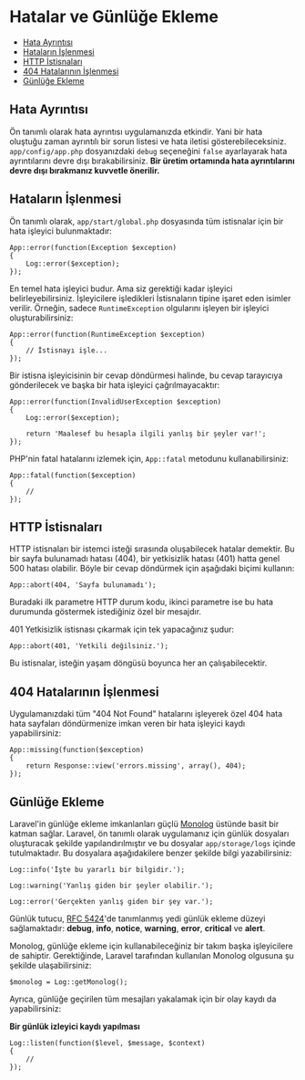 # Hatalar ve Günlüğe Ekleme

- [Hata Ayrıntısı](#error-detail)
- [Hataların İşlenmesi](#handling-errors)
- [HTTP İstisnaları](#http-exceptions)
- [404 Hatalarının İşlenmesi](#handling-404-errors)
- [Günlüğe Ekleme](#logging)

<a name="error-detail"></a>
## Hata Ayrıntısı

Ön tanımlı olarak hata ayrıntısı uygulamanızda etkindir. Yani bir hata oluştuğu zaman ayrıntılı bir sorun listesi ve hata iletisi gösterebileceksiniz. `app/config/app.php` dosyanızdaki `debug` seçeneğini `false` ayarlayarak hata ayrıntılarını devre dışı bırakabilirsiniz. **Bir üretim ortamında hata ayrıntılarını devre dışı bırakmanız kuvvetle önerilir.**

<a name="handling-errors"></a>
## Hataların İşlenmesi

Ön tanımlı olarak, `app/start/global.php` dosyasında tüm istisnalar için bir hata işleyici bulunmaktadır:

	App::error(function(Exception $exception)
	{
		Log::error($exception);
	});

En temel hata işleyici budur. Ama siz gerektiği kadar işleyici belirleyebilirsiniz. İşleyicilere işledikleri İstisnaların tipine işaret eden isimler verilir. Örneğin, sadece `RuntimeException` olgularını işleyen bir işleyici oluşturabilirsiniz:

	App::error(function(RuntimeException $exception)
	{
		// İstisnayı işle...
	});

Bir istisna işleyicisinin bir cevap döndürmesi halinde, bu cevap tarayıcıya gönderilecek ve başka bir hata işleyici çağrılmayacaktır:

	App::error(function(InvalidUserException $exception)
	{
		Log::error($exception);

		return 'Maalesef bu hesapla ilgili yanlış bir şeyler var!';
	});

PHP'nin fatal hatalarını izlemek için, `App::fatal` metodunu kullanabilirsiniz:

	App::fatal(function($exception)
	{
		//
	});

<a name="http-exceptions"></a>
## HTTP İstisnaları

HTTP istisnaları bir istemci isteği sırasında oluşabilecek hatalar demektir. Bu bir sayfa bulunamadı hatası (404), bir yetkisizlik hatası (401) hatta genel 500 hatası olabilir. Böyle bir cevap döndürmek için aşağıdaki biçimi kullanın:

	App::abort(404, 'Sayfa bulunamadı');

Buradaki ilk parametre HTTP durum kodu, ikinci parametre ise bu hata durumunda göstermek istediğiniz özel bir mesajdır.

401 Yetkisizlik istisnası çıkarmak için tek yapacağınız şudur:

	App::abort(401, 'Yetkili değilsiniz.');

Bu istisnalar, isteğin yaşam döngüsü boyunca her an çalışabilecektir.

<a name="handling-404-errors"></a>
## 404 Hatalarının İşlenmesi

Uygulamanızdaki tüm "404 Not Found" hatalarını işleyerek özel 404 hata hata sayfaları döndürmenize imkan veren bir hata işleyici kaydı yapabilirsiniz:

	App::missing(function($exception)
	{
		return Response::view('errors.missing', array(), 404);
	});

<a name="logging"></a>
## Günlüğe Ekleme

Laravel'in günlüğe ekleme imkanlanları güçlü [Monolog](http://github.com/seldaek/monolog) üstünde basit  bir katman sağlar. Laravel, ön tanımlı olarak uygulamanız için günlük dosyaları oluşturacak şekilde yapılandırılmıştır ve bu dosyalar `app/storage/logs` içinde tutulmaktadır. Bu dosyalara aşağıdakilere benzer şekilde bilgi yazabilirsiniz:

	Log::info('İşte bu yararlı bir bilgidir.');

	Log::warning('Yanlış giden bir şeyler olabilir.');

	Log::error('Gerçekten yanlış giden bir şey var.');

Günlük tutucu, [RFC 5424](http://tools.ietf.org/html/rfc5424)'de tanımlanmış yedi günlük ekleme düzeyi sağlamaktadır: **debug**, **info**, **notice**, **warning**, **error**, **critical** ve **alert**.

Monolog, günlüğe ekleme için kullanabileceğiniz bir takım başka işleyicilere de sahiptir. Gerektiğinde, Laravel tarafından kullanılan Monolog olgusuna şu şekilde ulaşabilirsiniz:

	$monolog = Log::getMonolog();

Ayrıca, günlüğe geçirilen tüm mesajları yakalamak için bir olay kaydı da yapabilirsiniz:

**Bir günlük izleyici kaydı yapılması**

	Log::listen(function($level, $message, $context)
	{
		//
	});
